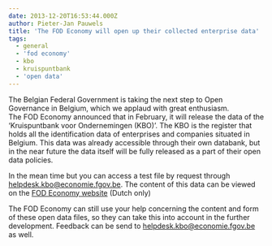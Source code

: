 ```yaml
---
date: 2013-12-20T16:53:44.000Z
author: Pieter-Jan Pauwels
title: 'The FOD Economy will open up their collected enterprise data'
tags:
  - general
  - 'fod economy'
  - kbo
  - kruispuntbank
  - 'open data'
---
```


The Belgian Federal Government is taking the next step to Open Governance in Belgium, which we applaud with great enthusiasm.  
The FOD Economy announced that in February, it will release the data of the ‘Kruispuntbank voor Ondernemingen (KBO)’. The KBO is the register that holds all the identification data of enterprises and companies situated in Belgium. This data was already accessible through their own databank, but in the near future the data itself will be fully released as a part of their open data policies.

In the mean time but you can access a test file by request through <helpdesk.kbo@economie.fgov.be>. The content of this data can be viewed on the [FOD Economy websit](http://economie.fgov.be/nl/ondernemingen/KBO/Pubd/od/)[e](http://economie.fgov.be/nl/ondernemingen/KBO/Pubd/od/) (Dutch only)

The FOD Economy can still use your help concerning the content and form of these open data files, so they can take this into account in the further development. Feedback can be send to <helpdesk.kbo@economie.fgov.be> as well.
